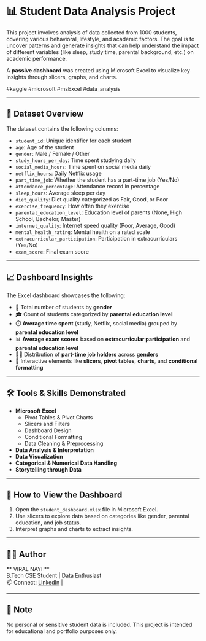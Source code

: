
# 📊 Student Data Analysis Project

This project involves analysis of data collected from 1000 students, covering various behavioral, lifestyle, and academic factors. The goal is to uncover patterns and generate insights that can help understand the impact of different variables (like sleep, study time, parental background, etc.) on academic performance.

A **passive dashboard** was created using Microsoft Excel to visualize key insights through slicers, graphs, and charts.

#kaggle #microsoft #msExcel #data_analysis

---

## 🧾 Dataset Overview

The dataset contains the following columns:

- `student_id`: Unique identifier for each student  
- `age`: Age of the student  
- `gender`: Male / Female / Other  
- `study_hours_per_day`: Time spent studying daily  
- `social_media_hours`: Time spent on social media daily  
- `netflix_hours`: Daily Netflix usage  
- `part_time_job`: Whether the student has a part-time job (Yes/No)  
- `attendance_percentage`: Attendance record in percentage  
- `sleep_hours`: Average sleep per day  
- `diet_quality`: Diet quality categorized as Fair, Good, or Poor  
- `exercise_frequency`: How often they exercise  
- `parental_education_level`: Education level of parents (None, High School, Bachelor, Master)  
- `internet_quality`: Internet speed quality (Poor, Average, Good)  
- `mental_health_rating`: Mental health on a rated scale  
- `extracurricular_participation`: Participation in extracurriculars (Yes/No)  
- `exam_score`: Final exam score  

---

## 📈 Dashboard Insights

The Excel dashboard showcases the following:

- 🔢 Total number of students by **gender**
- 🎓 Count of students categorized by **parental education level**
- ⏱️ **Average time spent** (study, Netflix, social media) grouped by **parental education level**
- 📊 **Average exam scores** based on **extracurricular participation** and **parental education level**
- 👨‍💼 Distribution of **part-time job holders** across **genders**
- 📌 Interactive elements like **slicers**, **pivot tables**, **charts**, and **conditional formatting**

---

## 🛠️ Tools & Skills Demonstrated

- **Microsoft Excel**
  - Pivot Tables & Pivot Charts  
  - Slicers and Filters  
  - Dashboard Design  
  - Conditional Formatting  
  - Data Cleaning & Preprocessing  
- **Data Analysis & Interpretation**
- **Data Visualization**
- **Categorical & Numerical Data Handling**
- **Storytelling through Data**

---

## 🚀 How to View the Dashboard

1. Open the `student_dashboard.xlsx` file in Microsoft Excel.
2. Use slicers to explore data based on categories like gender, parental education, and job status.
3. Interpret graphs and charts to extract insights.

---

## 🙋‍♂️ Author

** VIRAL NAYI **  
B.Tech CSE Student | Data Enthusiast  
📫 Connect: [LinkedIn](www.linkedin.com/in/viral-nayi) | 

---

## 📌 Note

No personal or sensitive student data is included. This project is intended for educational and portfolio purposes only.


